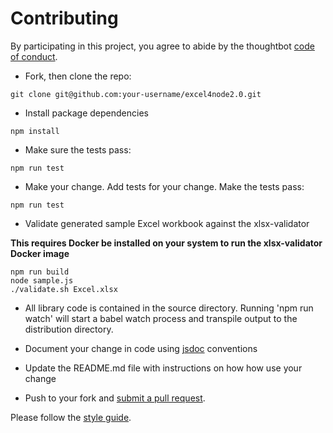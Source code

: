 # Contributing

By participating in this project, you
agree to abide by the thoughtbot [code of conduct].

[code of conduct]: https://thoughtbot.com/open-source-code-of-conduct

- Fork, then clone the repo:

```
git clone git@github.com:your-username/excel4node2.0.git
```

- Install package dependencies

```
npm install
```

- Make sure the tests pass:

```
npm run test
```

- Make your change. Add tests for your change. Make the tests pass:

```
npm run test
```

- Validate generated sample Excel workbook against the xlsx-validator

**This requires Docker be installed on your system to run the xlsx-validator Docker image**

```
npm run build
node sample.js
./validate.sh Excel.xlsx
```

- All library code is contained in the source directory. Running 'npm run watch' will start a babel watch process and transpile output to the distribution directory.

- Document your change in code using [jsdoc] conventions
- Update the README.md file with instructions on how how use your change

- Push to your fork and [submit a pull request][pr].

Please follow the [style guide][style].

[pr]: https://github.com/wHat0/excel4node2.0/compare
[style]: https://github.com/wHat0/excel4node2.0/blob/master/.eslintrc.js
[jsdoc]: http://usejsdoc.org/
